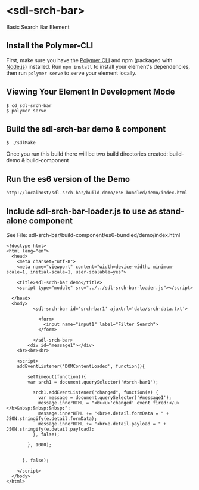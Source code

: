 # \<sdl-srch-bar\>

Basic Search Bar Element

## Install the Polymer-CLI

First, make sure you have the [Polymer CLI](https://www.npmjs.com/package/polymer-cli) and npm (packaged with [Node.js](https://nodejs.org)) installed. Run `npm install` to install your element's dependencies, then run `polymer serve` to serve your element locally.

## Viewing Your Element In Development Mode

```
$ cd sdl-srch-bar
$ polymer serve
```

## Build the sdl-srch-bar demo & component
```
$ ./sdlMake 
```

Once you run this build there will be two build directories created:  build-demo & build-component


##  Run the es6 version of the Demo 
```
http://localhost/sdl-srch-bar/build-demo/es6-bundled/demo/index.html
```

##  Include sdl-srch-bar-loader.js to use as stand-alone component 
See File: sdl-srch-bar/build-component/es6-bundled/demo/index.html
```
<!doctype html>
<html lang="en">
  <head>
    <meta charset="utf-8">
    <meta name="viewport" content="width=device-width, minimum-scale=1, initial-scale=1, user-scalable=yes">

    <title>sdl-srch-bar demo</title>
    <script type="module" src="../../sdl-srch-bar-loader.js"></script>

  </head>
  <body>
          <sdl-srch-bar id='srch-bar1' ajaxUrl='data/srch-data.txt'>  

            <form>
              <input name="input1" label="Filter Search">
            </form>
            
          </sdl-srch-bar>
    	<div id="message1"></div>
    <br><br><br>

    <script>
    addEventListener('DOMContentLoaded', function(){ 

        setTimeout(function(){ 
        var srch1 = document.querySelector('#srch-bar1');

          srch1.addEventListener("changed", function(e) {
            var message = document.querySelector('#message1');
            message.innerHTML = "<b><u>'changed' event fired:</u></b>&nbsp;&nbsp;&nbsp;";
            message.innerHTML += "<br>e.detail.formData = " + JSON.stringify(e.detail.formData);
            message.innerHTML += "<br>e.detail.payload = " + JSON.stringify(e.detail.payload);
          }, false);

        }, 1000);


      }, false);

    </script>
  </body>
</html>

```
